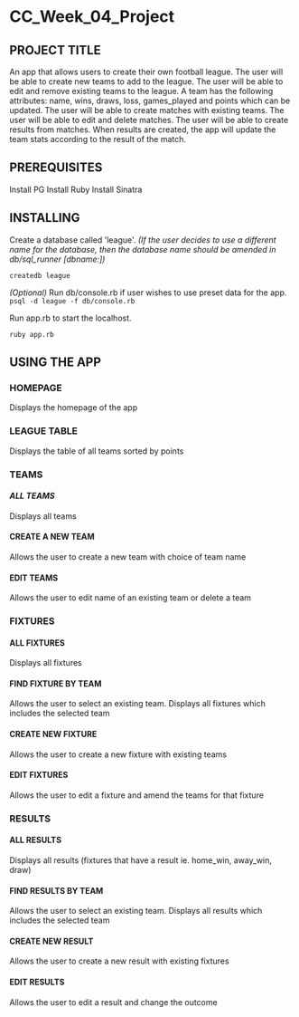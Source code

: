 # CC_Week_04_Project

## PROJECT TITLE

An app that allows users to create their own football league.
The user will be able to create new teams to add to the league.
The user will be able to edit and remove existing teams to the league.
A team has the following attributes: name, wins, draws, loss, games_played and
points which can be updated.
The user will be able to create matches with existing teams.
The user will be able to edit and delete matches.
The user will be able to create results from matches. When results are
created, the app will update the team stats according to the result of the
match.

## PREREQUISITES

Install PG
Install Ruby
Install Sinatra

## INSTALLING

Create a database called 'league'. *(If the user decides to use a different name
for the database, then the database name should be amended in db/sql_runner
[dbname:])*

`createdb league`

*(Optional)* Run db/console.rb if user wishes to use preset data for the app.
`psql -d league -f db/console.rb`

Run app.rb to start the localhost.

`ruby app.rb`

## USING THE APP

### HOMEPAGE

Displays the homepage of the app

### LEAGUE TABLE

Displays the table of all teams sorted by points

### TEAMS

#### *ALL TEAMS*
Displays all teams

#### CREATE A NEW TEAM
Allows the user to create a new team with choice of team name

#### EDIT TEAMS
Allows the user to edit name of an existing team or delete a team

### FIXTURES

#### ALL FIXTURES
Displays all fixtures

#### FIND FIXTURE BY TEAM
Allows the user to select an existing team. Displays all fixtures which includes
the selected team

#### CREATE NEW FIXTURE
Allows the user to create a new fixture with existing teams

#### EDIT FIXTURES
Allows the user to edit a fixture and amend the teams for that fixture

### RESULTS

#### ALL RESULTS
Displays all results (fixtures that have a result ie. home_win, away_win, draw)

#### FIND RESULTS BY TEAM
Allows the user to select an existing team. Displays all results which includes
the selected team

#### CREATE NEW RESULT
Allows the user to create a new result with existing fixtures

#### EDIT RESULTS
Allows the user to edit a result and change the outcome
